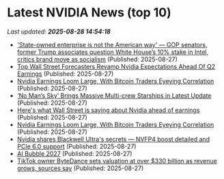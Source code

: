 # Latest NVIDIA News (top 10)
_Last updated: **2025-08-28 14:54:18**_

- ['State-owned enterprise is not the American way' — GOP senators, former Trump associates question White House’s 10% stake in Intel, critics brand move as socialism](https://www.tomshardware.com/tech-industry/state-owned-enterprise-is-not-the-american-way-gop-senators-former-trump-associates-question-white-houses-10-percent-stake-in-intel-critics-brand-move-as-socialism) (Published: 2025-08-27)
- [Top Wall Street Forecasters Revamp Nvidia Expectations Ahead Of Q2 Earnings](https://biztoc.com/x/d847b317308c1dbb) (Published: 2025-08-27)
- [Nvidia Earnings Loom Large, With Bitcoin Traders Eyeying Correlation](https://biztoc.com/x/4396d0b99d0aacf5) (Published: 2025-08-27)
- [‘No Man’s Sky’ Brings Massive Multi-crew Starships in Latest Update](https://www.roadtovr.com/no-mans-sky-brings-massive-multi-crew-starships-in-latest-update/) (Published: 2025-08-27)
- [Here's what Wall Street is saying about Nvidia ahead of earnings](https://thefly.com/permalinks/entry.php/id4189325/NVDA-Heres-what-Wall-Street-is-saying-about-Nvidia-ahead-of-earnings) (Published: 2025-08-27)
- [Nvidia Earnings Loom Large, With Bitcoin Traders Eyeying Correlation](https://www.coindesk.com/markets/2025/08/27/nvidia-earnings-loom-large-with-bitcoin-traders-eyeying-correlation) (Published: 2025-08-27)
- [Nvidia shares Blackwell Ultra's secrets — NVFP4 boost detailed and PCIe 6.0 support](https://www.tomshardware.com/pc-components/gpus/nvidia-shares-blackwell-ultras-secrets-nvfp4-boost-detailed-and-pcie-6-0-support) (Published: 2025-08-27)
- [AI Bubble 2027](https://www.wheresyoured.at/ai-bubble-2027/) (Published: 2025-08-27)
- [TikTok owner ByteDance sets valuation at over $330 billion as revenue grows, sources say](https://economictimes.indiatimes.com/tech/technology/tiktok-owner-bytedance-sets-valuation-at-over-330-billion-as-revenue-grows-sources-say/articleshow/123547730.cms) (Published: 2025-08-27)
